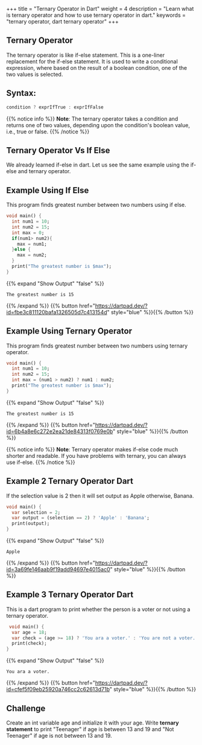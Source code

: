 +++
title = "Ternary Operator in Dart"
weight = 4
description = "Learn what is ternary operator and how to use ternary operator in dart."
keywords = "ternary operator, dart ternary operator"
+++

## Ternary Operator
The ternary operator is like if-else statement. This is a one-liner replacement for the if-else statement. It is used to write a conditional expression, where based on the result of a boolean condition, one of the two values is selected.

## Syntax:
```dart
condition ? exprIfTrue : exprIfFalse
``` 

{{% notice info %}}
**Note**:  The ternary operator takes a condition and returns one of two values, depending upon the condition's boolean value, i.e., true or false.
{{% /notice %}}


## Ternary Operator Vs If Else 
We already learned if-else in dart. Let us see the same example using the if-else and ternary operator.

## Example Using If Else
This program finds greatest number between two numbers using if else.
```dart
void main() {
  int num1 = 10;
  int num2 = 15;
  int max = 0;
  if(num1> num2){
    max = num1;
  }else {
    max = num2;
  }
  print("The greatest number is $max");
}
``` 
{{% expand "Show Output" "false" %}}
````plaintext
The greatest number is 15
````
{{% /expand %}}
{{% button href="https://dartpad.dev/?id=fbe3c811120bafa1326505d7c413154d" style="blue" %}}{{% /button %}}

## Example Using Ternary Operator
This program finds greatest number between two numbers using ternary operator.
```dart
void main() {
  int num1 = 10;
  int num2 = 15;
  int max = (num1 > num2) ? num1 : num2;
  print("The greatest number is $max");
}
``` 
{{% expand "Show Output" "false" %}}
````plaintext
The greatest number is 15
````
{{% /expand %}}
{{% button href="https://dartpad.dev/?id=6b4a8e6c272e2ea21de84313f0769e0b" style="blue" %}}{{% /button %}}

{{% notice info %}}
**Note**:  Ternary operator makes if-else code much shorter and readable. If you have problems with ternary, you can always use if-else.
{{% /notice %}}

## Example 2 Ternary Operator Dart
If the selection value is 2 then it will set output as Apple otherwise, Banana.
```dart
void main() {
  var selection = 2;
  var output = (selection == 2) ? 'Apple' : 'Banana';
  print(output);
}

``` 
{{% expand "Show Output" "false" %}}
````plaintext
Apple
````
{{% /expand %}}
{{% button href="https://dartpad.dev/?id=3a69fe146aab9f19add94697e4015ac0" style="blue" %}}{{% /button %}}

## Example 3 Ternary Operator Dart
This is a dart program to print whether the person is a voter or not using a ternary operator.
```dart
 void main() {
  var age = 18;
  var check = (age >= 18) ? 'You ara a voter.' : 'You are not a voter.';
  print(check);
}
``` 
{{% expand "Show Output" "false" %}}
````plaintext
You ara a voter.
````
{{% /expand %}}
{{% button href="https://dartpad.dev/?id=cfef5f09eb25920a746cc2c62613d71b" style="blue" %}}{{% /button %}}

## Challenge
Create an int variable age and initialize it with your age. Write **ternary statement** to print "Teenager" if age is between 13 and 19 and "Not Teenager" if age is not between 13 and 19. 
